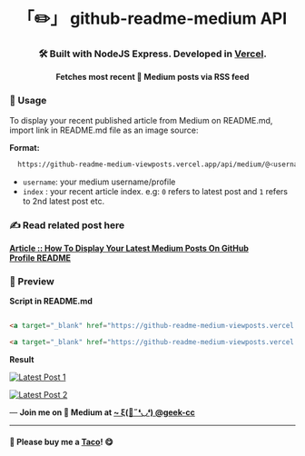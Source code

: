 <div align="center">

  # 「✏️」 github-readme-medium API

  ### 🛠️ Built with NodeJS Express. Developed in <a href='https://vercel.com/' target='_blank'>Vercel</a>.

**Fetches most recent 📝 Medium posts via RSS feed**

<div align="left">

### 📌 Usage

</div>
<div align="left">

To display your recent published article from Medium on README.md, import link in README.md file as an image source:

**Format:**
```bash
  https://github-readme-medium-viewposts.vercel.app/api/medium/@<username>/<index>
```
- `username`: your medium username/profile
- `index` : your recent article index. e.g: `0` refers to latest post and `1` refers to 2nd latest post etc. 

</div>
</div>
 
### ✍ Read related post here
[**Article :: How To Display Your Latest Medium Posts On GitHub Profile README**](https://geek-cc.medium.com/how-to-display-your-latest-medium-posts-on-github-profile-readme-8533b4d26980)

### 👀 Preview

**Script in README.md**

```html

<a target="_blank" href="https://github-readme-medium-viewposts.vercel.app/api/medium/@geek-cc/1"><img src="https://github-readme-medium-viewposts.vercel.app/api/medium/@geek-cc/1" alt="Latest Post 1"></a>

<a target="_blank" href="https://github-readme-medium-viewposts.vercel.app/api/medium/@geek-cc/2"><img src="https://github-readme-medium-viewposts.vercel.app/api/medium/@geek-cc/2" alt="Latest Post 2"></a>

```
**Result**

<a target="_blank" href="https://github-readme-medium-viewposts.vercel.app/api/medium/@geek-cc/1"><img src="https://github-readme-medium-viewposts.vercel.app/api/medium/@geek-cc/1" alt="Latest Post 1"></a>

<a target="_blank" href="https://github-readme-medium-viewposts.vercel.app/api/medium/@geek-cc/2"><img src="https://github-readme-medium-viewposts.vercel.app/api/medium/@geek-cc/2" alt="Latest Post 2"></a>


<p>— <b>Join me on 📝 <b>Medium</b> at <a href='https://medium.com/@geek-cc' target='_blank'>~ ξ(🎀˶❛◡❛) @geek-cc</a></b></p>

---

#### 🌮 Please buy me a <a href='https://www.buymeacoffee.com/geekcc' target='_blank'>Taco</a>! 😋